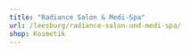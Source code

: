 ```yaml
---
title: "Radiance Salon & Medi-Spa"
url: /leesburg/radiance-salon-und-medi-spa/
shop: Kosmetik
---
```


